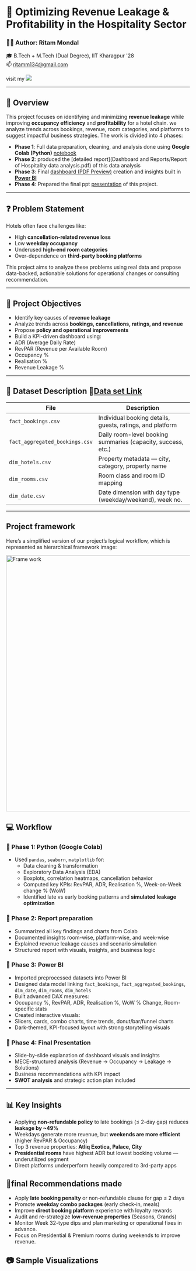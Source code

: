 # 🏨 Optimizing Revenue Leakage & Profitability in the Hospitality Sector

### 👨‍💻 Author: Ritam Mondal  
🎓 B.Tech + M.Tech (Dual Degree), IIT Kharagpur '28  
📫 ritamm134@gmail.com  

   visit my  <a href="https://www.linkedin.com/in/ritam-mondal-86a369287/" target="_blank">
    <img src="https://img.shields.io/badge/LinkedIn-blue?logo=linkedin&logoColor=white&style=for-the-badge"/></a>  

    
---

## 📘 Overview

This project focuses on identifying and minimizing **revenue leakage** while improving **occupancy efficiency** and **profitability** for a hotel chain. we analyze trends across bookings, revenue, room categories, and platforms to suggest impactful business strategies.
The work is divided into 4 phases:
- **Phase 1**: Full data preparation, cleaning, and analysis done using **Google Colab (Python)** [notebook](Optimizing_Revenue_Leakage_&_Profitability_in_the_Hospitality_Sector.ipynb)
- **Phase 2**: produced the [detailed report](Dashboard and Reports/Report of Hospitality data analysis.pdf) of this data analysis
- **Phase 3**: Final [dashboard (PDF Preview)](Dashboard%20and%20Reports/Only%20Dashboard%20imgs.pdf) creation and insights built in [**Power BI**](Dashboard%20and%20Reports/Hospitality%20analysis%20dashboard.pbix)
- **Phase 4**: Prepared the final ppt [presentation](Hospitality%20Analytics%20Project%20Presentation.pptx.pdf) of this project.
---

## ❓ Problem Statement
                                                               
Hotels often face challenges like:                                         
- High **cancellation-related revenue loss**                  
- Low **weekday occupancy**                                
- Underused **high-end room categories**                        
- Over-dependence on **third-party booking platforms**                    
                                                                              
This project aims to analyze these problems using real data and propose data-backed, actionable solutions for operational changes or consulting recommendation.                                 
                                                                                                                                                                     
---
                               
## 🎯 Project Objectives

-  Identify key causes of **revenue leakage**
-  Analyze trends across **bookings, cancellations, ratings, and revenue**
-  Propose **policy and operational improvements**
-  Build a KPI-driven dashboard using:
  - ADR (Average Daily Rate)  
  - RevPAR (Revenue per Available Room)  
  - Occupancy %  
  - Realisation %  
  - Revenue Leakage %

---

## 📁 Dataset Description 📎[Data set Link](Data%20sets)

| File                          | Description                                                |
|------------------------------|------------------------------------------------------------|
| `fact_bookings.csv`          | Individual booking details, guests, ratings, and platform  |
| `fact_aggregated_bookings.csv` | Daily room-level booking summaries (capacity, success, etc.) |
| `dim_hotels.csv`             | Property metadata — city, category, property name          |
| `dim_rooms.csv`              | Room class and room ID mapping                             |
| `dim_date.csv`               | Date dimension with day type (weekday/weekend), week no.   |

---
## Project framework

Here’s a simplified version of our project’s logical workflow, which is represented as hierarchical framework image:

<img src="plot_or_images/frame_work.png" alt="Frame work" width="1200" height="700" />

## 💻 Workflow 

### 🔹 Phase 1: Python (Google Colab)
- Used `pandas`, `seaborn`, `matplotlib` for:
  - Data cleaning & transformation
  - Exploratory Data Analysis (EDA)
  - Boxplots, correlation heatmaps, cancellation behavior
  - Computed key KPIs: RevPAR, ADR, Realisation %, Week-on-Week change % (WoW)
  - Identified late vs early booking patterns and **simulated leakage optimization**

### 🔹 Phase 2: Report preparation
- Summarized all key findings and charts from Colab
- Documented insights room-wise, platform-wise, and week-wise
- Explained revenue leakage causes and scenario simulation
- Structured report with visuals, insights, and business logic

### 🔹 Phase 3: Power BI
- Imported preprocessed datasets into Power BI
- Designed data model linking `fact_bookings`, `fact_aggregated_bookings`, `dim_date`, `dim_rooms`, `dim_hotels`
- Built advanced DAX measures:
 - Occupancy %, RevPAR, ADR, Realisation %, WoW % Change, Room-specific stats
- Created interactive visuals:
 - Slicers, cards, combo charts, time trends, donut/bar/funnel charts
- Dark-themed, KPI-focused layout with strong storytelling visuals

### 🔹 Phase 4: Final Presentation
- Slide-by-slide explanation of dashboard visuals and insights
- MECE-structured analysis (Revenue → Occupancy → Leakage → Solutions)
- Business recommendations with KPI impact
- **SWOT analysis** and strategic action plan included

---

## 📊 Key Insights            
                          
-  Applying **non-refundable policy** to late bookings (≤ 2-day gap) reduces **leakage by ~49%**
-  Weekdays generate more revenue, but **weekends are more efficient** (higher RevPAR & Occupancy)
-  Top 3 revenue properties: **Atliq Exotica, Palace, City**
-  **Presidential rooms** have highest ADR but lowest booking volume — underutilized segment
-  Direct platforms underperform heavily compared to 3rd-party apps
                                    
## 🧠final Recommendations made               
                                           
- Apply **late booking penalty** or non-refundable clause for gap ≤ 2 days
- Promote **weekday combo packages** (early check-in, meals)
- Improve **direct booking platform** experience with loyalty rewards
- Audit and re-strategize **low-revenue properties** (Seasons, Grands)
- Monitor Week 32-type dips and plan marketing or operational fixes in advance.
- Focus on Presidential & Premium rooms during weekends to improve revenue.

## 📷 Sample Visualizations


